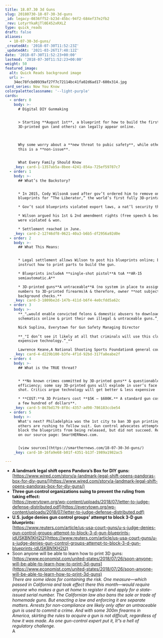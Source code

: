 ```yaml
---
title: 18.07.30 3d Guns
slug: 20180730-18-07-30-3d-guns
_id: legacy-0836ff52-b23d-45bc-94f2-684ef37e2fb2
_rev: LotyrYkaRjTl0E452xRXLZ
type: quick_reads
draft: false
aliases:
  - 18-07-30-3d-guns/
_createdAt: '2018-07-30T11:52:23Z'
_updatedAt: '2021-03-26T17:48:12Z'
date: '2018-07-30T11:52:23+00:00'
lastmod: '2018-07-30T11:52:23+00:00'
weight: 50
featured_image:
  alt: Quick Reads background image
  url: >-
    34ec78fcbd0939af27f7c72114bc41fa02d6ad17-600x314.jpg
card_series: Now You Know
colorpaletteclassname: '--light-purple'
cards:
  - order: 0
    body: >-
      # Digital DIY Gunmaking


      > Starting **August 1st**, a blueprint for how to build the first fully
      3D-printed gun (and others) can legally appear online.  
        
        
        
      Why some worry about a **new threat to pubic safety**, while others say
      this is a **non-issue**.


      What Every Family Should Know
    _key: card-1-1357ab5a-8bee-4241-854a-725ef59787c7
  - order: 1
    body: >-
      ## What’s the Backstory?


      * In 2015, Cody WilsonA sued after gov’t ordered him to remove online
      blueprints for “The Liberator,” the world’s first fully 3D-printable gun.

      * Gov’t said blueprints violated export laws, a nat’l security threat.

      * Wilson argued his 1st & 2nd amendment rights (free speech & bear arms)
      were violated & won.

      * Settlement reached in June.
    _key: card-2-12746df8-0621-40a3-b6b5-df2956a92d0e
  - order: 2
    body: >-
      ## What This Means:


      * Legal settlement allows Wilson to post his blueprints online; blueprints
      instruct how to print parts to build the gun.

      * Blueprints includeA **single-shot pistol**A toA **AR-15
      semiautomatic.A**

      * 3D-printed guns**A untraceable**A (no system in place to assign serial
      numbers to 3D-printed firearms)A & therefore, owner **not subject to
      background checks.**
    _key: card-3-1809be2d-147b-411d-b6f4-4e0cfdd5a62c
  - order: 3
    body: >-
      **_"…would enable convicted felons & domestic abusers to download
      schematics online & print their own illegal & untraceable guns.”_**  

      Nick Suplina, Everytown for Gun Safety Managing Director  
        
      **_"I don’t see it likely at all that criminals will use this clunky and
      expensive technology.”_**  

      Lawrence Keane,A National Shooting Sports FoundationA general counsel
    _key: card-4-d229b100-b3fe-4f1d-92bd-317fa8eabe2f
  - order: 4
    body: >-
      ## What is the TRUE threat?


      * **No known crimes committed by 3D-printed guns** & questionable
      efficiency; some say 3D-printed guns will explode in user’s face after one
      shot. Critics argue technology will get better & less expensive

      * **COST:**A 3D Printers cost **$5K – $600K.** A standard gun costs **only
      a few hundred of dollars**.
    _key: card-5-867bd179-8f8c-4357-ad98-786183ccbe54
  - order: 5
    body: >-
      What's next? Philadelphia was the 1st city to ban 3D gun printing now
      others are rushing to follow suit. Gun control advocates attempted to
      block the blueprints from being released, but did not succeed. Read more
      on our source page: SmartHERNews.com.


      [view sources](https://smarthernews.com/18-07-30-3d-guns/)
    _key: card-10-16fa9e68-b01f-4351-b13f-1989a1982ac5

---
```

* **A landmark legal shift opens Pandora’s Box for DIY guns:**  
[https://www.wired.com/story/a-landmark-legal-shift-opens-pandoras-box-for-diy-guns/](https://www.wired.com/story/a-landmark-legal-shift-opens-pandoras-box-for-diy-guns/)
* **Three gun control organizations suing to prevent the ruling from taking effect:**  
[https://everytown.org/wp-content/uploads/2018/07/letter-to-judge-defense-distributed.pdf](https://everytown.org/wp-content/uploads/2018/07/letter-to-judge-defense-distributed.pdf)
* **U.S. judge denies gun control groups’ attempt to block 3-D gun blueprints:**  
[https://www.reuters.com/article/us-usa-court-guns/u-s-judge-denies-gun-control-groups-attempt-to-block-3-d-gun-blueprints-idUSKBN1KH2I2](https://www.reuters.com/article/us-usa-court-guns/u-s-judge-denies-gun-control-groups-attempt-to-block-3-d-gun-blueprints-idUSKBN1KH2I2)
* Soon anyone will be able to learn how to print 3D guns:  
[https://www.economist.com/united-states/2018/07/26/soon-anyone-will-be-able-to-learn-how-to-print-3d-guns](https://www.economist.com/united-states/2018/07/26/soon-anyone-will-be-able-to-learn-how-to-print-3d-guns)  
_There are some ideas for containing the risk. One measure—which passed in California and took effect there this month—would require anyone who makes a gun at home to register it and apply for a state-issued serial number. The Californian law also bans the sale or trade of homemade guns. But enacting a law and enforcing it are separate matters. Arrests for non-compliance are likely only after an untraceable gun is used to commit a crime. And with some 300m firearms in America, skirting the rules to acquire a gun is not difficult, regardless of how it was made. As one gun-control expert put it, It”s a hell of regulatory challenge._  
A
